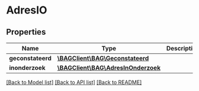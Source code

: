 # AdresIO

## Properties
Name | Type | Description | Notes
------------ | ------------- | ------------- | -------------
**geconstateerd** | [**\BAGClient\BAG\Geconstateerd**](Geconstateerd.md) |  | [optional] 
**inonderzoek** | [**\BAGClient\BAG\AdresInOnderzoek**](AdresInOnderzoek.md) |  | [optional] 

[[Back to Model list]](../../README.md#documentation-for-models) [[Back to API list]](../../README.md#documentation-for-api-endpoints) [[Back to README]](../../README.md)

